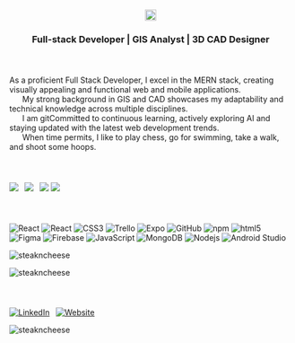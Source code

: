 <h1 align="center"><img src="https://github.com/steakncheese/steakncheese/blob/main/assets/name.png?raw=true" style="height:20px;" /></h1>
<h3 align="center">Full-stack Developer | GIS Analyst | 3D CAD Designer</h3>

<!-- About Me -->
<h3 align="left"><img src="https://github.com/steakncheese/steakncheese/blob/main/assets/aboutme.png?raw=true" style="height:15px;" /></h3>
As a proficient Full Stack Developer, I excel in the MERN stack, creating visually appealing and functional web and mobile applications.
<br>
<img src="https://github.com/steakncheese/steakncheese/blob/main/assets/blue-materia.png?raw=true" style="height:12px;" />
 My strong background in GIS and CAD showcases my adaptability and technical knowledge across multiple disciplines.
<br>
<img src="https://github.com/steakncheese/steakncheese/blob/main/assets/green-materia.png?raw=true" style="height:12px" />
 I am gitCommitted to continuous learning, actively exploring AI and staying updated with the latest web development trends.
<br>
<img src="https://github.com/steakncheese/steakncheese/blob/main/assets/yellow-materia.png?raw=true" style="height:12px" />
 When time permits, I like to play chess, go for swimming, take a walk, and shoot some hoops.

<!-- Projects -->
<h3 align="left"><img src="https://github.com/steakncheese/steakncheese/blob/main/assets/projects.png?raw=true" style="height:15px;" /></h3>
<a href="https://github.com/jaredhud/QuikDine-mobile">
<img src="https://img.shields.io/badge/Github%20-quikdine%20%E2%86%92-gray.svg?colorA=655BE1&colorB=4F44D6&style=for-the-badge"/></a> 
<a href="https://github.com/huynhtk80/project_2_potluckers">
<img src="https://img.shields.io/badge/Github%20-potlucker%20%E2%86%92-gray.svg?colorA=655BE1&colorB=4F44D6&style=for-the-badge"/></a> 
<a href="https://www.potlucker.ca">
<img src="https://img.shields.io/badge/Website%20-potlucker%20%E2%86%92-gray.svg?colorA=61c265&colorB=4CAF50&style=for-the-badge"/></a>
<a href="https://websitehugo-test.pages.dev">
<img src="https://img.shields.io/badge/%20%E2%86%92-gray.svg?colorA=61c265&colorB=4CAF50&style=for-the-badge"/></a>

<!-- Languages and Tools -->
<h3 align="left"><img src="https://github.com/steakncheese/steakncheese/blob/main/assets/languages.png?raw=true" style="height:15px;" /></h3>
<p>
  <img alt="React" src="https://img.shields.io/badge/-React-45b8d8?style=flat-square&logo=react&logoColor=white" />
  <img alt="React" src="https://img.shields.io/badge/-React Native-0088CC?style=flat-square&logo=react&logoColor=white" />
  <img alt="CSS3" src="https://img.shields.io/badge/-CSS3-1572B6?style=flat-square&logo=css3&logoColor=white" />
  <img alt="Trello" src="https://img.shields.io/badge/-Trello-0052CC?style=flat-square&logo=Trello&logoColor=white" />
  <img alt="Expo" src="https://img.shields.io/badge/-Expo-5849BE?style=flat-square&logo=Expo&logoColor=white" />
  <img alt="GitHub" src="https://img.shields.io/badge/-GitHub-764ABC?style=flat-square&logo=git&logoColor=white" />
  <img alt="npm" src="https://img.shields.io/badge/-NPM-CB3837?style=flat-square&logo=npm&logoColor=white" />
  <img alt="html5" src="https://img.shields.io/badge/-HTML5-E34F26?style=flat-square&logo=html5&logoColor=white" />
  <img alt="Figma" src="https://img.shields.io/badge/-Figma-F24E1E?style=flat-square&logo=Figma&logoColor=white" />
  <img alt="Firebase" src="https://img.shields.io/badge/-Firebase-FFCA28?style=flat-square&logo=Firebase&logoColor=white" />
  <img alt="JavaScript" src="https://img.shields.io/badge/-JavaScript-F7DF1E?style=flat-square&logo=Node.js&logoColor=white" />
  <img alt="MongoDB" src="https://img.shields.io/badge/-MongoDB-13aa52?style=flat-square&logo=mongodb&logoColor=white" />
  <img alt="Nodejs" src="https://img.shields.io/badge/-Nodejs-43853d?style=flat-square&logo=Node.js&logoColor=white" />
  <img alt="Android Studio" src="https://img.shields.io/badge/-Android Studio-006400?style=flat-square&logo=Android Studio&logoColor=white" />
</p>

<!-- GitHub Stats -->
<p><img align="center" src="https://github-readme-streak-stats.herokuapp.com/?user=steakncheese&theme=gotham" alt="steakncheese" /></p>
<p> <img src="https://github-readme-stats-7bj688jbs-steakncheese.vercel.app/api?username=steakncheese&theme=gotham" alt="steakncheese" />

<!-- Contact Me -->
<h3 align="left"><img src="https://github.com/steakncheese/steakncheese/blob/main/assets/contactme.png?raw=true" style="height:15px;" /></h3>
<p> <a href="https://www.linkedin.com/in/romellbermundo/" target="_blank"><img alt="LinkedIn" src="https://img.shields.io/badge/linkedin-%230077B5.svg?&style=for-the-badge&logo=linkedin&logoColor=white" /></a>  <a href="https://romellbermundo.com" target="_blank"><img alt="Website" src="https://img.shields.io/badge/Website-565656?&style=for-the-badge&logo=googlechrome&logoColor=white" /></a>
</p>

<p align="left"> <img src="https://komarev.com/ghpvc/?username=steakncheese&label=Profile%20views&color=0e75b6&style=flat" alt="steakncheese" /> </p>
